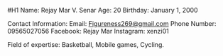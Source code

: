 #H1
Name: Rejay Mar V. Senar
Age: 20
Birthday: January 1, 2000

Contact Information:
Email: Figureness269@gmail.com
Phone Number: 09565027056
Facebook: Rejay Mar
Instagram: xenzi01

Field of expertise: Basketball, Mobile games, Cycling.

